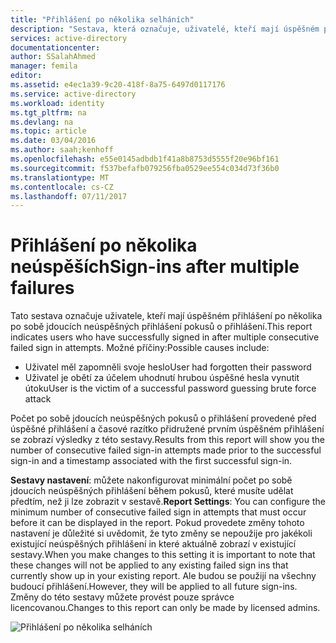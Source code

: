 ```yaml
---
title: "Přihlášení po několika selháních"
description: "Sestava, která označuje, uživatelé, kteří mají úspěšném přihlášení po několika po sobě jdoucích neúspěšných přihlášení pokusů o přihlášení."
services: active-directory
documentationcenter: 
author: SSalahAhmed
manager: femila
editor: 
ms.assetid: e4ec1a39-9c20-418f-8a75-6497d0117176
ms.service: active-directory
ms.workload: identity
ms.tgt_pltfrm: na
ms.devlang: na
ms.topic: article
ms.date: 03/04/2016
ms.author: saah;kenhoff
ms.openlocfilehash: e55e0145adbdb1f41a8b8753d5555f20e96bf161
ms.sourcegitcommit: f537befafb079256fba0529ee554c034d73f36b0
ms.translationtype: MT
ms.contentlocale: cs-CZ
ms.lasthandoff: 07/11/2017
---
```

# <a name="sign-ins-after-multiple-failures"></a><span data-ttu-id="afa5d-103">Přihlášení po několika neúspěších</span><span class="sxs-lookup"><span data-stu-id="afa5d-103">Sign-ins after multiple failures</span></span>
<span data-ttu-id="afa5d-104">Tato sestava označuje uživatele, kteří mají úspěšném přihlášení po několika po sobě jdoucích neúspěšných přihlášení pokusů o přihlášení.</span><span class="sxs-lookup"><span data-stu-id="afa5d-104">This report indicates users who have successfully signed in after multiple consecutive failed sign in attempts.</span></span> <span data-ttu-id="afa5d-105">Možné příčiny:</span><span class="sxs-lookup"><span data-stu-id="afa5d-105">Possible causes include:</span></span>

* <span data-ttu-id="afa5d-106">Uživatel měl zapomněli svoje heslo</span><span class="sxs-lookup"><span data-stu-id="afa5d-106">User had forgotten their password</span></span></li><li><span data-ttu-id="afa5d-107">Uživatel je obětí za účelem uhodnutí hrubou úspěšné hesla vynutit útoku</span><span class="sxs-lookup"><span data-stu-id="afa5d-107">User is the victim of a successful password guessing brute force attack</span></span>

<span data-ttu-id="afa5d-108">Počet po sobě jdoucích neúspěšných pokusů o přihlášení provedené před úspěšné přihlášení a časové razítko přidružené prvním úspěšném přihlášení se zobrazí výsledky z této sestavy.</span><span class="sxs-lookup"><span data-stu-id="afa5d-108">Results from this report will show you the number of consecutive failed sign-in attempts made prior to the successful sign-in and a timestamp associated with the first successful sign-in.</span></span>

<span data-ttu-id="afa5d-109">**Sestavy nastavení**: můžete nakonfigurovat minimální počet po sobě jdoucích neúspěšných přihlášení během pokusů, které musíte udělat předtím, než ji lze zobrazit v sestavě.</span><span class="sxs-lookup"><span data-stu-id="afa5d-109">**Report Settings**: You can configure the minimum number of consecutive failed sign in attempts that must occur before it can be displayed in the report.</span></span> <span data-ttu-id="afa5d-110">Pokud provedete změny tohoto nastavení je důležité si uvědomit, že tyto změny se nepoužije pro jakékoli existující neúspěšných přihlášení in které aktuálně zobrazí v existující sestavy.</span><span class="sxs-lookup"><span data-stu-id="afa5d-110">When you make changes to this setting it is important to note that these changes will not be applied to any existing failed sign ins that currently show up in your existing report.</span></span> <span data-ttu-id="afa5d-111">Ale budou se použijí na všechny budoucí přihlášení.</span><span class="sxs-lookup"><span data-stu-id="afa5d-111">However, they will be applied to all future sign-ins.</span></span> <span data-ttu-id="afa5d-112">Změny do této sestavy můžete provést pouze správce licencovanou.</span><span class="sxs-lookup"><span data-stu-id="afa5d-112">Changes to this report can only be made by licensed admins.</span></span>

![Přihlášení po několika selháních](./media/active-directory-reporting-sign-ins-after-multiple-failures/signInsAfterMultipleFailures.PNG)

